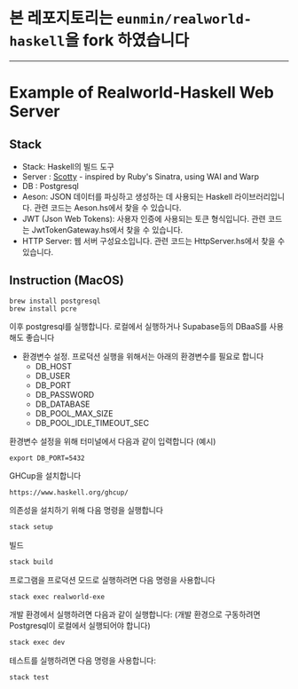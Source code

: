 # 본 레포지토리는 `eunmin/realworld-haskell`을 fork 하였습니다

---

# Example of Realworld-Haskell Web Server 

## Stack

- Stack: Haskell의 빌드 도구
- Server : [Scotty](https://hackage.haskell.org/package/scotty) - inspired by Ruby's Sinatra, using WAI and Warp
- DB : Postgresql
- Aeson: JSON 데이터를 파싱하고 생성하는 데 사용되는 Haskell 라이브러리입니다. 관련 코드는 Aeson.hs에서 찾을 수 있습니다.
- JWT (Json Web Tokens): 사용자 인증에 사용되는 토큰 형식입니다. 관련 코드는 JwtTokenGateway.hs에서 찾을 수 있습니다.
- HTTP Server: 웹 서버 구성요소입니다. 관련 코드는 HttpServer.hs에서 찾을 수 있습니다.





## Instruction (MacOS)

```
brew install postgresql
brew install pcre
```

이후 postgresql를 실행합니다. 로컬에서 실행하거나 Supabase등의 DBaaS를 사용해도 좋습니다

- 환경변수 설정. 프로덕션 실행을 위해서는 아래의 환경변수를 필요로 합니다
    - DB_HOST
    - DB_USER
    - DB_PORT
    - DB_PASSWORD
    - DB_DATABASE
    - DB_POOL_MAX_SIZE
    - DB_POOL_IDLE_TIMEOUT_SEC

환경변수 설정을 위해 터미널에서 다음과 같이 입력합니다 (예시)
```
export DB_PORT=5432
```



GHCup을 설치합니다
```
https://www.haskell.org/ghcup/
```


의존성을 설치하기 위해 다음 명령을 실행합니다

```sh
stack setup
```

빌드
```sh
stack build
```


프로그램을 프로덕션 모드로 실행하려면 다음 명령을 사용합니다

```sh
stack exec realworld-exe
```

개발 환경에서 실행하려면 다음과 같이 실행합니다:
(개발 환경으로 구동하려면 Postgresql이 로컬에서 실행되어야 합니다)
```sh
stack exec dev
```


테스트를 실행하려면 다음 명령을 사용합니다:

```sh
stack test
```